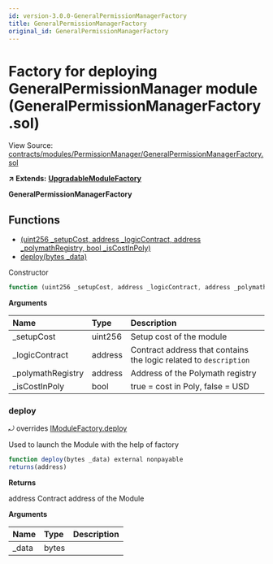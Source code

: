 ```yaml
---
id: version-3.0.0-GeneralPermissionManagerFactory
title: GeneralPermissionManagerFactory
original_id: GeneralPermissionManagerFactory
---
```


# Factory for deploying GeneralPermissionManager module \(GeneralPermissionManagerFactory.sol\)

View Source: [contracts/modules/PermissionManager/GeneralPermissionManagerFactory.sol](https://github.com/PolymathNetwork/polymath-core/tree/096ba240a927c98e1f1a182d2efee7c4c4c1dfc5/contracts/modules/PermissionManager/GeneralPermissionManagerFactory.sol)

**↗ Extends:** [**UpgradableModuleFactory**](https://github.com/PolymathNetwork/polymath-core/tree/096ba240a927c98e1f1a182d2efee7c4c4c1dfc5/docs/api/UpgradableModuleFactory.md)

**GeneralPermissionManagerFactory**

## Functions

* [\(uint256 \_setupCost, address \_logicContract, address \_polymathRegistry, bool \_isCostInPoly\)](generalpermissionmanagerfactory.md)
* [deploy\(bytes \_data\)](generalpermissionmanagerfactory.md#deploy)

Constructor

```javascript
function (uint256 _setupCost, address _logicContract, address _polymathRegistry, bool _isCostInPoly) public nonpayable UpgradableModuleFactory
```

**Arguments**

| Name | Type | Description |
| :--- | :--- | :--- |
| \_setupCost | uint256 | Setup cost of the module |
| \_logicContract | address | Contract address that contains the logic related to `description` |
| \_polymathRegistry | address | Address of the Polymath registry |
| \_isCostInPoly | bool | true = cost in Poly, false = USD |

### deploy

⤾ overrides [IModuleFactory.deploy](https://github.com/PolymathNetwork/polymath-core/tree/096ba240a927c98e1f1a182d2efee7c4c4c1dfc5/docs/api/IModuleFactory.md#deploy)

Used to launch the Module with the help of factory

```javascript
function deploy(bytes _data) external nonpayable
returns(address)
```

**Returns**

address Contract address of the Module

**Arguments**

| Name | Type | Description |
| :--- | :--- | :--- |
| \_data | bytes |  |

